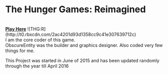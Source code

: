 <h1> The Hunger Games: Reimagined </h1><br>
<b><a href="https://www.roblox.com/games/265496283/--">Play Here</a></b>
![THG:R](http://t0.rbxcdn.com/2ac4201d93d1358cc9c41e307639712c)
<br>
I am the core coder of this game.
<br>
ObscureEntity was the builder and graphics designer. Also coded very few things for me.

This Project was started in June of 2015 and has been updated randomly through the year till April 2016
